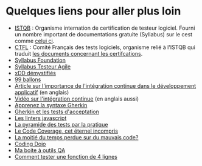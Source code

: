 # Quelques liens pour aller plus loin

* [ISTQB](https://www.istqb.org) : Organisme internation de certification de testeur logiciel. Fourni un nombre important de documentations gratuite (Syllabus) sur le cest comme [celui ci](https://www.istqb.org/downloads/send/51-ctfl2018/208-ctfl-2018-syllabus.html).
* [CTFL](http://www.cftl.fr/) : Comité Français des tests logiciels, organisme relié à l'ISTQB  qui traduit [les documents concernant les certifcations](http://www.cftl.fr/tests-logiciels/documents-associes-certifications/).
* [Syllabus Foundation](http://www.cftl.fr/wp-content/uploads/2015/03/ISTQB-FL-Syll-2011-Released_FR.pdf)
* [Syllabus Testeur Agile](http://www.cftl.fr/wp-content/uploads/2016/09/FND-Agile-Syllabus_GA_Candidate_FR-1-2.pdf)
* [xDD démystifiés](http://www.cftl.fr/wp-content/uploads/2018/04/JFTL-2018-Gratter-D%C3%A9d%C3%A9-ou-les-xDD-d%C3%A9mystifi%C3%A9s.pdf)
* [99 ballons](http://coach-agile.com/99-ballons/)
* [Article sur l'importance de l'intégration continue dans le développement applicatif](https://blog.getty.io/importance-of-continuous-integration-on-software-development-30ab74c61c1) (en anglais)
* [Vidéo sur l'intégration continue](https://www.youtube.com/watch?v=ymPOI4gWQFY) (en anglais aussi)
* [Apprenez la syntaxe Gherkin](http://blog.thiga.fr/product-management/bdd-gherkin-pour-ecrire-vos-user-stories/)
* [Gherkin et les tests d'acceptation](https://connect.adfab.fr/dev/gherkin-et-les-tests-dacceptation)
* [Les linters javascript](https://www.sodifrance.fr/blog/les-linters-javascript/)
* [La pyramide des tests par la pratique](https://blog.octo.com/la-pyramide-des-tests-par-la-pratique-1-5/)
* [Le Code Coverage, cet éternel incompris](https://damien.pobel.fr/post/code-coverage-taux-couverture-tests/)
* [La moitié du temps perdue sur du mauvais code?](https://www.zdnet.fr/actualites/la-moitie-du-temps-des-developpeurs-perdue-sur-du-mauvais-code-39873625.htm)
* [Coding Dojo](http://iblasquez.github.io/presentation_TDD_CodingDojo/#1)
* [Ma boite à outils QA](https://brice.github.io/billets-prez/prez/meetup-symfony/slides/#/)
* [Comment tester une fonction de 4 lignes](https://dev.to/brice/revenir--la-base--tester-une-fonction-de-4-lignes-et-oui-3f86)